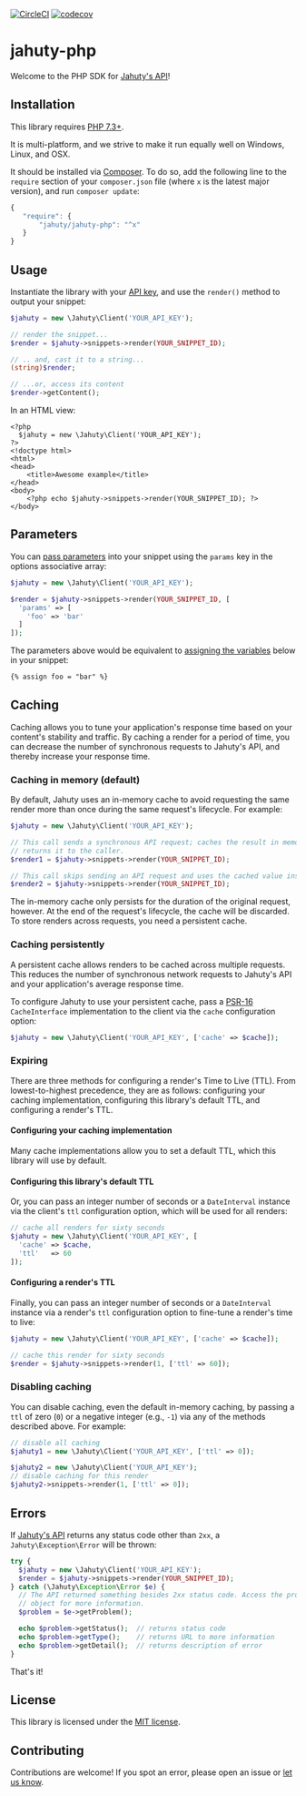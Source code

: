 [![CircleCI](https://circleci.com/gh/jahuty/jahuty-php.svg?style=svg)](https://circleci.com/gh/jahuty/jahuty-php) [![codecov](https://codecov.io/gh/jahuty/jahuty-php/branch/master/graph/badge.svg?token=XELPI4FWMI)](https://codecov.io/gh/jahuty/jahuty-php)

# jahuty-php

Welcome to the PHP SDK for [Jahuty's API](https://docs.jahuty.com/api)!

## Installation

This library requires [PHP 7.3+](https://secure.php.net).

It is multi-platform, and we strive to make it run equally well on Windows, Linux, and OSX.

It should be installed via [Composer](https://getcomposer.org). To do so, add the following line to the `require` section of your `composer.json` file (where `x` is the latest major version), and run `composer update`:

```javascript
{
   "require": {
       "jahuty/jahuty-php": "^x"
   }
}
```

## Usage

Instantiate the library with your [API key](https://docs.jahuty.com/api#authentication), and use the `render()` method to output your snippet:

```php
$jahuty = new \Jahuty\Client('YOUR_API_KEY');

// render the snippet...
$render = $jahuty->snippets->render(YOUR_SNIPPET_ID);

// .. and, cast it to a string...
(string)$render;

// ...or, access its content
$render->getContent();
```

In an HTML view:

```html+php
<?php
  $jahuty = new \Jahuty\Client('YOUR_API_KEY');
?>
<!doctype html>
<html>
<head>
    <title>Awesome example</title>
</head>
<body>
    <?php echo $jahuty->snippets->render(YOUR_SNIPPET_ID); ?>
</body>
```

## Parameters

You can [pass parameters](https://docs.jahuty.com/liquid/parameters) into your snippet using the `params` key in the options associative array:

```php
$jahuty = new \Jahuty\Client('YOUR_API_KEY');

$render = $jahuty->snippets->render(YOUR_SNIPPET_ID, [
  'params' => [
    'foo' => 'bar'
  ]
]);
```

The parameters above would be equivalent to [assigning the variables](https://docs.jahuty.com/liquid/variables) below in your snippet:

```html
{% assign foo = "bar" %}
```

## Caching

Caching allows you to tune your application's response time based on your content's stability and traffic. By caching a render for a period of time, you can decrease the number of synchronous requests to Jahuty's API, and thereby increase your response time.

### Caching in memory (default)

By default, Jahuty uses an in-memory cache to avoid requesting the same render more than once during the same request's lifecycle. For example:

```php
$jahuty = new \Jahuty\Client('YOUR_API_KEY');

// This call sends a synchronous API request; caches the result in memory; and,
// returns it to the caller.
$render1 = $jahuty->snippets->render(YOUR_SNIPPET_ID);

// This call skips sending an API request and uses the cached value instead.
$render2 = $jahuty->snippets->render(YOUR_SNIPPET_ID);
```

The in-memory cache only persists for the duration of the original request, however. At the end of the request's lifecycle, the cache will be discarded. To store renders across requests, you need a persistent cache.

### Caching persistently

A persistent cache allows renders to be cached across multiple requests. This reduces the number of synchronous network requests to Jahuty's API and your application's average response time.

To configure Jahuty to use your persistent cache, pass a [PSR-16](https://www.php-fig.org/psr/psr-16/) `CacheInterface` implementation to the client via the `cache` configuration option:

```php
$jahuty = new \Jahuty\Client('YOUR_API_KEY', ['cache' => $cache]);
```

### Expiring

There are three methods for configuring a render's Time to Live (TTL). From lowest-to-highest precedence, they are as follows: configuring your caching implementation, configuring this library's default TTL, and configuring a render's TTL.

#### Configuring your caching implementation

Many cache implementations allow you to set a default TTL, which this library will use by default.

#### Configuring this library's default TTL

Or, you can pass an integer number of seconds or a `DateInterval` instance via the client's `ttl` configuration option, which will be used for all renders:

```php
// cache all renders for sixty seconds
$jahuty = new \Jahuty\Client('YOUR_API_KEY', [
  'cache' => $cache,
  'ttl'   => 60
]);
```

#### Configuring a render's TTL

Finally, you can pass an integer number of seconds or a `DateInterval` instance via a render's `ttl` configuration option to fine-tune a render's time to live:

```php
$jahuty = new \Jahuty\Client('YOUR_API_KEY', ['cache' => $cache]);

// cache this render for sixty seconds
$render = $jahuty->snippets->render(1, ['ttl' => 60]);
```

### Disabling caching

You can disable caching, even the default in-memory caching, by passing a `ttl` of zero (`0`) or a negative integer (e.g., `-1`) via any of the methods described above. For example:

```php
// disable all caching
$jahuty1 = new \Jahuty\Client('YOUR_API_KEY', ['ttl' => 0]);

$jahuty2 = new \Jahuty\Client('YOUR_API_KEY');
// disable caching for this render
$jahuty2->snippets->render(1, ['ttl' => 0]);
```

## Errors

If [Jahuty's API](https://docs.jahuty.com/api) returns any status code other than `2xx`, a `Jahuty\Exception\Error` will be thrown:

```php
try {
  $jahuty = new \Jahuty\Client('YOUR_API_KEY');
  $render = $jahuty->snippets->render(YOUR_SNIPPET_ID);
} catch (\Jahuty\Exception\Error $e) {
  // The API returned something besides 2xx status code. Access the problem
  // object for more information.
  $problem = $e->getProblem();

  echo $problem->getStatus();  // returns status code
  echo $problem->getType();    // returns URL to more information
  echo $problem->getDetail();  // returns description of error
}
```

That's it!

## License

This library is licensed under the [MIT license](LICENSE).

## Contributing

Contributions are welcome! If you spot an error, please open an issue or [let us know](https://www.jahuty.com/contact).
